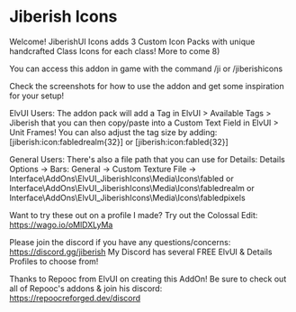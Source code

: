 # Jiberish Icons
Welcome! JiberishUI Icons adds 3 Custom Icon Packs with unique handcrafted Class Icons for each class! More to come 8)

You can access this addon in game with the command /ji or /jiberishicons

Check the screenshots for how to use the addon and get some inspiration for your setup!

ElvUI Users: The addon pack will add a Tag in ElvUI > Available Tags > Jiberish that you can then copy/paste into a Custom Text Field in ElvUI > Unit Frames! You can also adjust the tag size by adding:[jiberish:icon:fabledrealm{32}] or [jiberish:icon:fabled{32}]

General Users: There's also a file path that you can use for Details: Details Options -> Bars: General -> Custom Texture File -> Interface\AddOns\ElvUI_JiberishIcons\Media\Icons\fabled or Interface\AddOns\ElvUI_JiberishIcons\Media\Icons\fabledrealm or Interface\AddOns\ElvUI_JiberishIcons\Media\Icons\fabledpixels 

Want to try these out on a profile I made? Try out the Colossal Edit: https://wago.io/oMlDXLyMa

Please join the discord if you have any questions/concerns: https://discord.gg/jiberish
My Discord has several FREE ElvUI & Details Profiles to choose from! 

Thanks to Repooc from ElvUI on creating this AddOn! Be sure to check out all of Repooc's addons & join his discord: https://repoocreforged.dev/discord
